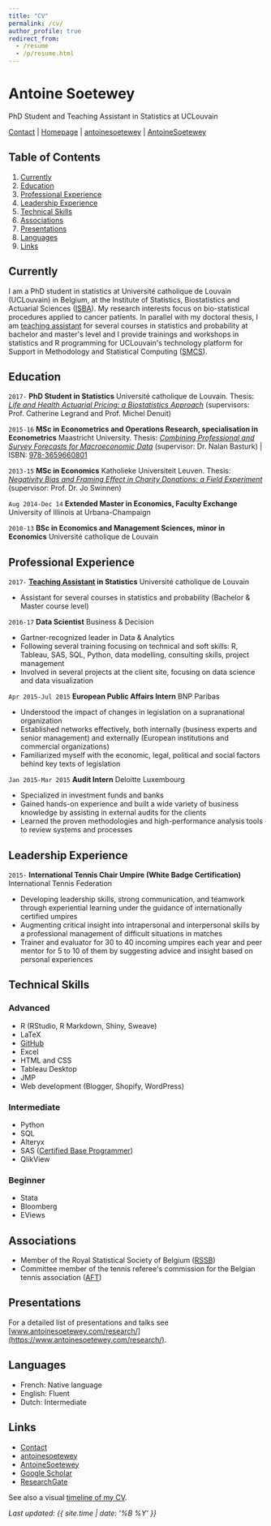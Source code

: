 ```yaml
---
title: "CV"
permalink: /cv/
author_profile: true
redirect_from:
  - /resume
  - /p/resume.html
---
```


# Antoine Soetewey
PhD Student and Teaching Assistant in Statistics at UCLouvain

<div id="webaddress">
<i class="fas fa-envelope"></i> <a href="https://www.antoinesoetewey.com/contact/">Contact</a>
|
<i class="fas fa-link"></i> <a href="https://www.antoinesoetewey.com/">Homepage</a>
|
<i class="fab fa-linkedin-in"></i> <a href="https://www.linkedin.com/in/antoinesoetewey/" target="_blank">antoinesoetewey</a>
|
<i class="fab fa-github"></i> <a href="https://github.com/AntoineSoetewey" target="_blank">AntoineSoetewey</a>
</div>

## Table of Contents
1. [Currently](#currently)
2. [Education](#education)
3. [Professional Experience](#professional-experience)
4. [Leadership Experience](#leadership-experience)
5. [Technical Skills](#technical-skills)
6. [Associations](#associations)
7. [Presentations](#presentations)
8. [Languages](#languages)
9. [Links](#links)

<a name="currently"></a>
## Currently

I am a PhD student in statistics at Université catholique de Louvain (UCLouvain) in Belgium, at the Institute of Statistics, Biostatistics and Actuarial Sciences (<a href="https://uclouvain.be/fr/node/9330" target="_blank">ISBA</a>). My research interests focus on bio-statistical procedures applied to cancer patients. In parallel with my doctoral thesis, I am <a href="http://www.antoinesoetewey.com/teaching/">teaching assistant</a> for several courses in statistics and probability at bachelor and master's level and I provide trainings and workshops in statistics and R programming for UCLouvain's technology platform for Support in Methodology and Statistical Computing (<a href="http://www.uclouvain.be/smcs" target="_blank">SMCS</a>).

<a name="education"></a>
## Education

`2017-`
__PhD Student in Statistics__ Université catholique de Louvain. Thesis: <a href="https://www.antoinesoetewey.com/files/Thesis_abstract_EN.pdf" target="_blank">_Life and Health Actuarial Pricing: a Biostatistics Approach_</a> (supervisors: Prof. Catherine Legrand and Prof. Michel Denuit)

`2015-16`
__MSc in Econometrics and Operations Research, specialisation in Econometrics__ Maastricht University. Thesis: <a href="https://www.antoinesoetewey.com/files/SOETEWEY-ANTOINE-6083256-ECONOMETRICS-THESIS.pdf" target="_blank">_Combining Professional and Survey Forecasts for Macroeconomic Data_</a> (supervisor: Dr. Nalan Basturk) | ISBN: <a href="https://www.amazon.com/Combining-professional-survey-forecasts-macroeconomic/dp/3659660809/ref=sr_1_1?s=books&ie=UTF8&qid=1483904672&sr=1-1" target="_blank">978-3659660801</a>

`2013-15`
__MSc in Economics__ Katholieke Universiteit Leuven. Thesis: <a href="https://www.antoinesoetewey.com/files/Thesis_Antoine_Soetewey_MSc_Eco.pdf" target="_blank">_Negativity Bias and Framing Effect in Charity Donations: a Field Experiment_</a> (supervisor: Prof. Dr. Jo Swinnen)

`Aug 2014-Dec 14`
__Extended Master in Economics, Faculty Exchange__ University of Illinois at Urbana-Champaign

`2010-13`
__BSc in Economics and Management Sciences, minor in Economics__ Université catholique de Louvain

<a name="professional-experience"></a>
## Professional Experience

`2017-` 
__[Teaching Assistant](https://www.antoinesoetewey.com/teaching/) in Statistics__ Université catholique de Louvain
* Assistant for several courses in statistics and probability (Bachelor & Master course level)

`2016-17` 
__Data Scientist__ Business & Decision
* Gartner-recognized leader in Data & Analytics
* Following several training focusing on technical and soft skills: R, Tableau, SAS, SQL, Python, data modelling, consulting skills, project management
* Involved in several projects at the client site, focusing on data science and data visualization

`Apr 2015-Jul 2015` 
__European Public Affairs Intern__ BNP Paribas
* Understood the impact of changes in legislation on a supranational organization
* Established networks effectively, both internally (business experts and senior management) and externally (European institutions and commercial organizations)
* Familiarized myself with the economic, legal, political and social factors behind key texts of legislation

`Jan 2015-Mar 2015` 
__Audit Intern__ Deloitte Luxembourg
* Specialized in investment funds and banks
* Gained hands-on experience and built a wide variety of business knowledge by assisting in external audits for the clients
* Learned the proven methodologies and high-performance analysis tools to review systems and processes

<a name="leadership-experience"></a>
## Leadership Experience

`2015-` 
__International Tennis Chair Umpire (White Badge Certification)__ International Tennis Federation
* Developing leadership skills, strong communication, and teamwork through experiential learning under the guidance of internationally certified umpires
* Augmenting critical insight into intrapersonal and interpersonal skills by a professional management of difficult situations in matches
* Trainer and evaluator for 30 to 40 incoming umpires each year and peer mentor for 5 to 10 of them by suggesting advice and insight based on personal experiences

<a name="technical-skills"></a>
## Technical Skills

### Advanced

* R (RStudio, R Markdown, Shiny, Sweave)
* LaTeX
* <a href="https://github.com/AntoineSoetewey" target="_blank">GitHub</a>
* Excel
* HTML and CSS
* Tableau Desktop
* JMP
* Web development (Blogger, Shopify, WordPress)
  
### Intermediate

* Python
* SQL
* Alteryx
* SAS (<a href="https://www.youracclaim.com/badges/2f4f233e-138a-46e7-8b13-f32c8e6d6777/public_url" target="_blank">Certified Base Programmer</a>)
* QlikView

### Beginner

* Stata
* Bloomberg
* EViews

<a name="associations"></a>
## Associations

* Member of the Royal Statistical Society of Belgium (<a href="http://www.rssb.be/" target="_blank">RSSB</a>)
* Committee member of the tennis referee's commission for the Belgian tennis association (<a href="http://www.aft-brabant.be/Comite.aspx" target="_blank">AFT</a>)

<a name="presentations"></a>
## Presentations

For a detailed list of presentations and talks see [www.antoinesoetewey.com/research/](https://www.antoinesoetewey.com/research/).

<!---
<a name="publications"></a>
## Publications
--->
<!---
For a detailed list of publications see [www.antoinesoetewey.com/research/](https://www.antoinesoetewey.com/research/).
--->

<a name="languages"></a>
## Languages

* French: Native language
* English: Fluent
* Dutch: Intermediate

<a name="links"></a>
## Links

<!-- fa are fontawesome, ai are academicons -->
* <i class="fas fa-envelope"></i> <a href="https://www.antoinesoetewey.com/contact/">Contact</a><br />
* <i class="fab fa-linkedin-in"></i> <a href="https://www.linkedin.com/in/antoinesoetewey/" target="_blank">antoinesoetewey</a>
* <i class="fab fa-github"></i> <a href="https://github.com/AntoineSoetewey" target="_blank">AntoineSoetewey</a><br />
* <i class="ai ai-google-scholar"></i> <a href="https://scholar.google.be/citations?hl=en&user=1P7ThwUAAAAJ" target="_blank">Google Scholar</a>
* <i class="fab fa-researchgate"></i> <a href="https://www.researchgate.net/profile/Antoine_Soetewey" target="_blank">ResearchGate</a>

See also a visual <a href="http://www.antoinesoetewey.com/files/CV_timeline_antoinesoetewey.html" target="_blank">timeline of my CV</a>.

*Last updated: {{ site.time | date: '%B %Y' }}*